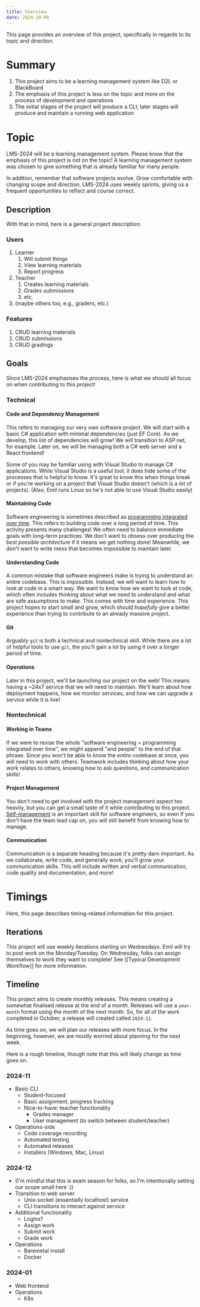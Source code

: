 ```yaml
---
title: Overview
date: 2024-10-08
---
```

This page provides an overview of this project, specifically in regards to its topic and direction.
# Summary
1. This project aims to be a learning management system like D2L or BlackBoard
2. The emphasis of this project is less on the topic and more on the process of development and operations
3. The initial stages of the project will produce a CLI; later stages will produce and maintain a running web application
# Topic
LMS-2024 will be a learning management system. Please know that the emphasis of this project is not on the topic! A learning management system was chosen to give something that is already familiar for many people.

In addition, remember that software projects evolve. Grow comfortable with changing scope and direction. LMS-2024 uses weekly sprints, giving us a frequent opportunities to reflect and course correct.
## Description
With that in mind, here is a general project description:
### Users
1. Learner
	1. Will submit things
	2. View learning materials
	3. Report progress
2. Teacher
	1. Creates learning materials
	2. Grades submissions
	3. etc.
3. (maybe others too, e.g., graders, etc.)
### Features
1. CRUD learning materials
2. CRUD submissions
3. CRUD gradings
## Goals
Since LMS-2024 emphasises the process, here is what we should all focus on when contributing to this project!
### Technical
#### Code and Dependency Management
This refers to managing our very own software project. We will start with a basic C# application with minimal dependencies (just EF Core). As we develop, this list of dependencies will grow! We will transition to ASP.net, for example. Later on, we will be managing both a C# web server and a React frontend!

Some of you may be familiar using with Visual Studio to manage C# applications. While Visual Studio is a useful tool, it does hide some of the processes that is helpful to know. It's great to know this when things break or if you're working on a project that Visual Studio doesn't (which is a *lot* of projects). (Also, Emil runs Linux so he's not able to use Visual Studio easily)
#### Maintaining Code
Software engineering is sometimes described as [programming integrated over time](https://adamj.eu/tech/2021/11/03/software-engineering-is-programming-integrated-over-time/). This refers to building code over a long period of time. This activity presents many challenges! We often need to balance immediate goals with long-term practices. We don't want to obsess over producing the *best possible architecture* if it means we get nothing done! Meanwhile, we don't want to write mess that becomes impossible to maintain later.
#### Understanding Code
A common mistake that software engineers make is trying to understand an entire codebase. This is impossible. Instead, we will want to learn how to look at code in a smart way. We want to know how we want to look at code, which often includes thinking about what we need to understand and what are safe assumptions to make. This comes with time and experience. This project hopes to start small and grow, which should *hopefully* give a better experience than trying to contribute to an already massive project.
#### Git
Arguably `git` is both a technical and nontechnical skill. While there are a lot of helpful tools to use `git`, the you'll gain a lot by using it over a longer period of time.
#### Operations
Later in this project, we'll be launching our project on the web! This means having a ~24x7 service that we will need to maintain. We'll learn about how deployment happens, how we monitor services, and how we can upgrade a service while it is live!
### Nontechnical
#### Working in Teams
If we were to revise the whole "software engineering = programming integrated over time", we might append "and people" to the end of that phrase. Since you won't be able to know the *entire* codebase at once, you will need to work with others. Teamwork includes thinking about how your work relates to others, knowing how to ask questions, and communication skills!
#### Project Management
You don't need to get involved with the project management aspect too heavily, but you can get a small taste of it while contributing to this project. [Self-management](https://tech.target.com/blog/self-management-career) is an important skill for software engineers, so even if you don't have the team lead cap on, you will still benefit from knowing how to manage.
#### Communication
Communication is a separate heading because it's pretty darn important. As we collaborate, write code, and generally *work*, you'll grow your communication skills. This will include written and verbal communication, code quality and documentation, and more!
# Timings
Here, this page describes timing-related information for this project.
## Iterations
This project will use weekly iterations starting on Wednesdays. Emil will try to post work on the Monday/Tuesday. On Wednesday, folks can assign themselves to work they want to complete! See [[Typical Development Workflow]] for more information.
## Timeline
This project aims to create monthly releases. This means creating a somewhat finalised release at the end of a month. Releases will use a `year-month` format using the month of the next month. So, for all of the work completed in October, a release will created called `2024-11`.

As time goes on, we will plan our releases with more focus. In the beginning, however, we are mostly worried about planning for the next week.

Here is a rough timeline, though note that this will likely change as time goes on.
### 2024-11
* Basic CLI
	* Student-focused
	* Basic assignment, progress tracking
	* Nice-to-have: teacher functionality
		* Grades manager
		* User management (to switch between student/teacher)
* Operations-side
	* Code coverage recording
	* Automated testing
	* Automated releases
	* Installers (Windows, Mac, Linux)
### 2024-12
* (I'm mindful that this is exam season for folks, so I'm intentionally setting our scope small here :))
* Transition to web server
	* Unix-socket (essentially localhost) service
	* CLI transitions to interact against service
* Additional functionality
	* Logins?
	* Assign work
	* Submit work
	* Grade work
* Operations
	* Baremetal install
	* Docker
### 2024-01
* Web frontend
* Operations
	* K8s